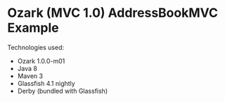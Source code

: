 # Ozark (MVC 1.0) AddressBookMVC Example

Technologies used:

- Ozark 1.0.0-m01
- Java 8
- Maven 3
- Glassfish 4.1 nightly
- Derby (bundled with Glassfish)
